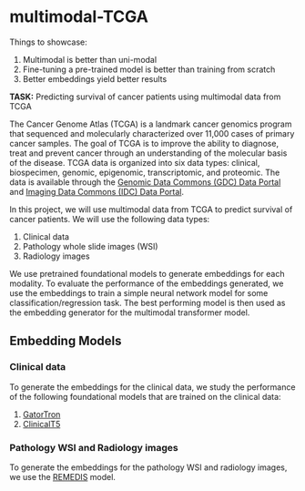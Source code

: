 # multimodal-TCGA

Things to showcase:

1. Multimodal is better than uni-modal
2. Fine-tuning a pre-trained model is better than training from scratch
3. Better embeddings yield better results

**TASK:** Predicting survival of cancer patients using multimodal data from TCGA

The Cancer Genome Atlas (TCGA) is a landmark cancer genomics program that sequenced and molecularly characterized over 11,000 cases of primary cancer samples. The goal of TCGA is to improve the ability to diagnose, treat and prevent cancer through an understanding of the molecular basis of the disease. TCGA data is organized into six data types: clinical, biospecimen, genomic, epigenomic, transcriptomic, and proteomic. The data is available through the [Genomic Data Commons (GDC) Data Portal](https://portal.gdc.cancer.gov/) and [Imaging Data Commons (IDC) Data Portal](https://portal.imaging.datacommons.cancer.gov/).

In this project, we will use multimodal data from TCGA to predict survival of cancer patients. We will use the following data types:

1. Clinical data
2. Pathology whole slide images (WSI)
3. Radiology images

We use pretrained foundational models to generate embeddings for each modality. To evaluate the performance of the embeddings generated, we use the embeddings to train a simple neural network model for some classification/regression task. The best performing model is then used as the embedding generator for the multimodal transformer model.

## Embedding Models

### Clinical data

To generate the embeddings for the clinical data, we study the performance of the following foundational models that are trained on the clinical data:

1. [GatorTron](placeholder)
2. [ClinicalT5](placeholder)

### Pathology WSI and Radiology images

To generate the embeddings for the pathology WSI and radiology images, we use the [REMEDIS](placeholder) model.